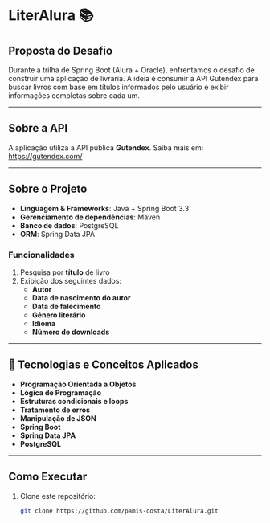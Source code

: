 # LiterAlura 📚

## Proposta do Desafio

Durante a trilha de Spring Boot (Alura + Oracle), enfrentamos o desafio de construir uma aplicação de livraria. A ideia é consumir a API Gutendex para buscar livros com base em títulos informados pelo usuário e exibir informações completas sobre cada um.

---

## Sobre a API

A aplicação utiliza a API pública **Gutendex**. Saiba mais em:  
https://gutendex.com/

---

## Sobre o Projeto

- **Linguagem & Frameworks**: Java + Spring Boot 3.3  
- **Gerenciamento de dependências**: Maven  
- **Banco de dados**: PostgreSQL  
- **ORM**: Spring Data JPA  

### Funcionalidades

1. Pesquisa por **título** de livro  
2. Exibição dos seguintes dados:
   - **Autor**
   - **Data de nascimento do autor**
   - **Data de falecimento**
   - **Gênero literário**
   - **Idioma**
   - **Número de downloads**

---

## 🚀 Tecnologias e Conceitos Aplicados

- **Programação Orientada a Objetos**  
- **Lógica de Programação**  
- **Estruturas condicionais e loops**  
- **Tratamento de erros**  
- **Manipulação de JSON**  
- **Spring Boot**  
- **Spring Data JPA**  
- **PostgreSQL**

---

## Como Executar

1. Clone este repositório:
   ```bash
   git clone https://github.com/pamis-costa/LiterAlura.git
